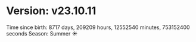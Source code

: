 # Version: v23.10.11
Time since birth: 8717 days, 209209 hours, 12552540 minutes, 753152400 seconds
Season: Summer ☀️
